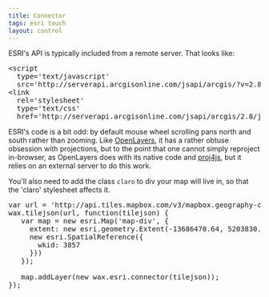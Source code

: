```yaml
---
title: Connector
tags: esri touch
layout: control
---
```


<div class='demo-map claro' id='map-div'></div>

ESRI's API is typically included from
a remote server. That looks like:

<pre class='prettyprint'>
&lt;script
  type='text/javascript'
  src='http://serverapi.arcgisonline.com/jsapi/arcgis/?v=2.8'&gt;&lt;/script&gt;
&lt;link
  rel='stylesheet'
  type='text/css'
  href='http://serverapi.arcgisonline.com/jsapi/arcgis/2.8/js/dojo/dijit/themes/claro/claro.css'&gt;
</pre>

ESRI's code is a bit odd: by default mouse wheel scrolling pans north and south
rather than zooming. Like [OpenLayers](http://mapbox.com/wax/connector-ol.html),
it has a rather obtuse obsession with projections, but to the point that
one cannot simply reproject in-browser, as OpenLayers does with its native code
and [proj4js](http://trac.osgeo.org/proj4js/), but it relies on an
external server to do this work.

You'll also need to add the class `claro` to div your map will live in,
so that the 'claro' stylesheet affects it.

<pre class='prettyprint live'>
var url = 'http://api.tiles.mapbox.com/v3/mapbox.geography-class.jsonp';
wax.tilejson(url, function(tilejson) {
   var map = new esri.Map('map-div', {
     extent: new esri.geometry.Extent(-13686470.64, 5203830.72, -13669270.31, 5215290.28,
     new esri.SpatialReference({
       wkid: 3857
     }))
   });

   map.addLayer(new wax.esri.connector(tilejson));
});
</pre>
